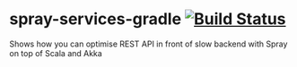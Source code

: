 spray-services-gradle [![Build Status](https://travis-ci.org/lukaszbudnik/spray-services-gradle.svg?branch=master)](https://travis-ci.org/lukaszbudnik/spray-services-gradle)
=====================

Shows how you can optimise REST API in front of slow backend with Spray on top of Scala and Akka
